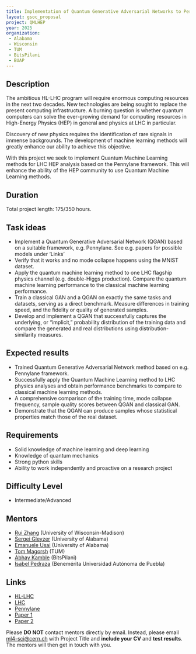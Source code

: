 ```yaml
---
title: Implementation of Quantum Generative Adversarial Networks to Perform High Energy Physics Analysis at the LHC
layout: gsoc_proposal
project: QMLHEP
year: 2025
organization:
 - Alabama
 - Wisconsin
 - TUM
 - BitsPilani
 - BUAP
---
```


## Description
The ambitious HL-LHC program will require enormous computing resources in the next two decades. New technologies are being sought to replace the present computing infrastructure. A burning question is whether quantum computers can solve the ever-growing demand for computing resources in High-Energy Physics (HEP) in general and physics at LHC in particular. 

Discovery of new physics requires the identification of rare signals in immense backgrounds. The development of machine learning methods will greatly enhance our ability to achieve this objective. 

With this project we seek to implement Quantum Machine Learning methods for LHC HEP analysis based on the Pennylane framework. This will enhance the ability of the HEP community to use Quantum Machine Learning methods.

## Duration

Total project length: 175/350 hours.

## Task ideas
  * Implement a Quantum Generative Adversarial Network (QGAN) based on a suitable framework, e.g. Pennylane. See e.g. papers for possible models under ‘Links’
  * Verify that it works and no mode collapse happens using the MNIST dataset.
  * Apply the quantum machine learning method to one LHC flagship physics channel (e.g. double-Higgs production). Compare the quantum machine learning performance to the classical machine learning performance.
  * Train a classical GAN and a QGAN on exactly the same tasks and datasets, serving as a direct benchmark. Measure differences in training speed, and the fidelity or quality of generated samples.
  * Develop and implement a QGAN that successfully captures the underlying, or “implicit,” probability distribution of the training data and compare the generated and real distributions using distribution-similarity measures.

 
## Expected results
  * Trained Quantum Generative Adversarial Network method based on e.g. Pennylane framework.
  * Successfully apply the Quantum Machine Learning method to LHC physics analyses and obtain performance benchmarks to compare to classical machine learning methods.
  * A comprehensive comparison of the training time, mode collapse frequency, sample quality scores between QGAN and classical GAN.
  * Demonstrate that the QGAN can produce samples whose statistical properties match those of the real dataset.

 
<!-- ## Test
Please use [this link](https://docs.google.com/document/d/1sWHt7miyhFXnFeWmZ_El0P7wiRlggj5WPRktA7dsUh8/edit?usp=sharing) to access the test for this project. -->
  
## Requirements 
  * Solid knowledge of machine learning and deep learning
  * Knowledge of quantum mechanics
  * Strong python skills
  * Ability to work independently and proactive on a research project

## Difficulty Level
  * Intermediate/Advanced

## Mentors
  * [Rui Zhang](mailto:ml4-sci@cern.ch) (University of Wisconsin-Madison)
  * [Sergei Gleyzer](mailto:ml4-sci@cern.ch) (University of Alabama)
  * [Emanuele Usai](mailto:ml4-sci@cern.ch) (University of Alabama)
  * [Tom Magorsh](mailto:ml4-sci@cern.ch) (TUM)
  * [Abhay Kamble](mailto:ml4-sci@cern.ch) (BitsPilani) 
  * [Isabel Pedraza](mailto:ml4-sci@cern.ch) (Benemérita Universidad Autónoma de Puebla)

## Links
  * [HL-LHC](https://hilumilhc.web.cern.ch)
  * [LHC](https://home.cern/science/accelerators/large-hadron-collider)
  * [Pennylane](https://pennylane.ai)
  * [Paper 1](https://arxiv.org/abs/2105.00080) 
  * [Paper 2](https://arxiv.org/abs/2210.16857)

Please **DO NOT** contact mentors directly by email. Instead, please email [ml4-sci@cern.ch](mailto:ml4-sci@cern.ch) with Project Title and **include your CV** and **test results**. The mentors will then get in touch with you.
